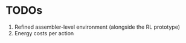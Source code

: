 # TODOs

1. Refined assembler-level environment  (alongside the RL prototype)
2. Energy costs per action 